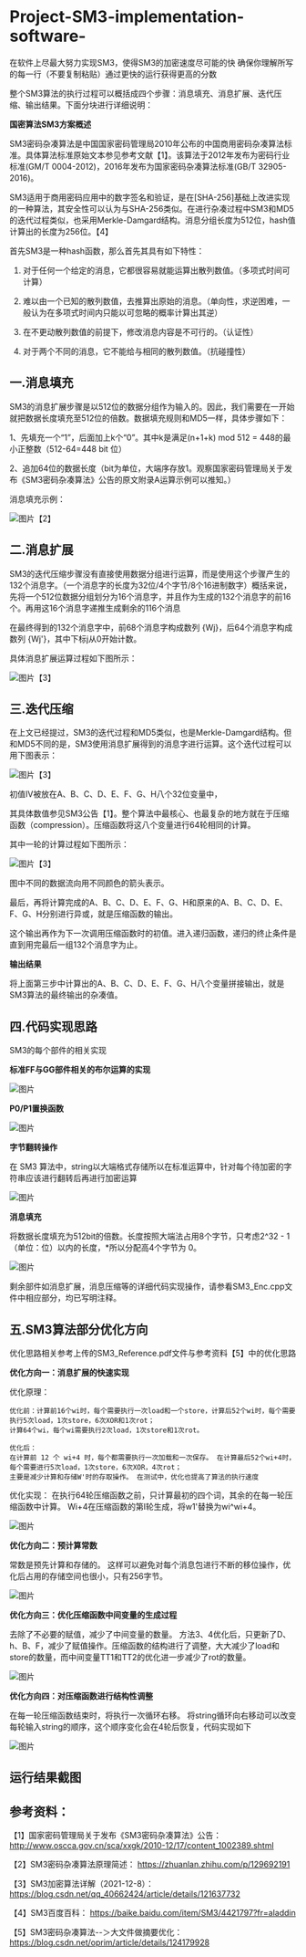 # Project-SM3-implementation-software-
在软件上尽最大努力实现SM3，使得SM3的加密速度尽可能的快 确保你理解所写的每一行（不要复制粘贴）通过更快的运行获得更高的分数

整个SM3算法的执行过程可以概括成四个步骤：消息填充、消息扩展、迭代压缩、输出结果。下面分块进行详细说明：

**国密算法SM3方案概述**

SM3密码杂凑算法是中国国家密码管理局2010年公布的中国商用密码杂凑算法标准。具体算法标准原始文本参见参考文献【1】。该算法于2012年发布为密码行业标准(GM/T 0004-2012)，2016年发布为国家密码杂凑算法标准(GB/T 32905-2016)。

SM3适用于商用密码应用中的数字签名和验证，是在[SHA-256]基础上改进实现的一种算法，其安全性可以认为与SHA-256类似。在进行杂凑过程中SM3和MD5的迭代过程类似，也采用Merkle-Damgard结构。消息分组长度为512位，hash值计算出的长度为256位。【4】

首先SM3是一种hash函数，那么首先其具有如下特性：

1. 对于任何一个给定的消息，它都很容易就能运算出散列数值。（多项式时间可计算）

2. 难以由一个已知的散列数值，去推算出原始的消息。（单向性，求逆困难，一般认为在多项式时间内只能以可忽略的概率计算出其逆）

3. 在不更动散列数值的前提下，修改消息内容是不可行的。（认证性）

4. 对于两个不同的消息，它不能给与相同的散列数值。（抗碰撞性）

**一.消息填充**
-
SM3的消息扩展步骤是以512位的数据分组作为输入的。因此，我们需要在一开始就把数据长度填充至512位的倍数。数据填充规则和MD5一样，具体步骤如下：

1、先填充一个“1”，后面加上k个“0”。其中k是满足(n+1+k) mod 512 = 448的最小正整数（512-64=448 bit 位）

2、追加64位的数据长度（bit为单位，大端序存放1。观察国家密码管理局关于发布《SM3密码杂凑算法》公告的原文附录A运算示例可以推知。）

消息填充示例：

![图片](https://user-images.githubusercontent.com/107350922/180603855-56f80ebe-d450-4814-82ff-db22e83212ed.png)【2】

**二.消息扩展**
-
SM3的迭代压缩步骤没有直接使用数据分组进行运算，而是使用这个步骤产生的132个消息字。（一个消息字的长度为32位/4个字节/8个16进制数字）概括来说，先将一个512位数据分组划分为16个消息字，并且作为生成的132个消息字的前16个。再用这16个消息字递推生成剩余的116个消息

在最终得到的132个消息字中，前68个消息字构成数列 {Wj}，后64个消息字构成数列 {Wj'}，其中下标j从0开始计数。

具体消息扩展运算过程如下图所示：

![图片](https://user-images.githubusercontent.com/107350922/180604058-71bd94a6-bcb4-440a-b4b9-059a823e6379.png)【3】


**三.迭代压缩**
-
在上文已经提过，SM3的迭代过程和MD5类似，也是Merkle-Damgard结构。但和MD5不同的是，SM3使用消息扩展得到的消息字进行运算。这个迭代过程可以用下图表示：

![图片](https://user-images.githubusercontent.com/107350922/180604106-ff7ba147-d264-4178-bde8-351c9e63f6c1.png)【3】

初值IV被放在A、B、C、D、E、F、G、H八个32位变量中，

其具体数值参见SM3公告【1】。整个算法中最核心、也最复杂的地方就在于压缩函数（compression）。压缩函数将这八个变量进行64轮相同的计算。

其中一轮的计算过程如下图所示：

![图片](https://user-images.githubusercontent.com/107350922/180604283-012df071-1f7d-4cea-a8d3-77e2a8ff55b6.png)【3】

图中不同的数据流向用不同颜色的箭头表示。

最后，再将计算完成的A、B、C、D、E、F、G、H和原来的A、B、C、D、E、F、G、H分别进行异或，就是压缩函数的输出。

这个输出再作为下一次调用压缩函数时的初值。进入递归函数，递归的终止条件是直到用完最后一组132个消息字为止。

**输出结果**

将上面第三步中计算出的A、B、C、D、E、F、G、H八个变量拼接输出，就是SM3算法的最终输出的杂凑值。


**四.代码实现思路**
-
SM3的每个部件的相关实现

**标准FF与GG部件相关的布尔运算的实现**

![图片](https://user-images.githubusercontent.com/107350922/180921044-0140290d-0c4d-46d0-883e-e6ea85f70d4c.png)

**P0/P1置换函数**

![图片](https://user-images.githubusercontent.com/107350922/180921174-d3240298-3c74-4748-8a40-d8f0e85a55cf.png)

**字节翻转操作**

在 SM3 算法中，string以大端格式存储所以在标准运算中，针对每个待加密的字符串应该进行翻转后再进行加密运算

![图片](https://user-images.githubusercontent.com/107350922/180921553-5d6f09af-2b03-4de7-a5a9-c8f498c9d586.png)

**消息填充**

将数据长度填充为512bit的倍数。长度按照大端法占用8个字节，只考虑2^32 - 1（单位：位）以内的长度，*所以分配高4个字节为 0。

![图片](https://user-images.githubusercontent.com/107350922/180921796-b8f25a13-08e6-48f2-a513-01f26de19a5d.png)

剩余部件如消息扩展，消息压缩等的详细代码实现操作，请参看SM3_Enc.cpp文件中相应部分，均已写明注释。

五.SM3算法部分优化方向
-
优化思路相关参考上传的SM3_Reference.pdf文件与参考资料【5】中的优化思路

**优化方向一：消息扩展的快速实现**

优化原理：

    优化前：计算前16个wi时，每个需要执行一次load和一个store，计算后52个wi时，每个需要执行5次load，1次store，6次XOR和1次rot；
    计算64个wi，每个wi需要执行2次load，1次store和1次rot。
    
    优化后：
    在计算前 12 个 wi+4 时，每个都需要执行一次加载和一次保存。 在计算最后52个wi+4时，每个需要进行5次load，1次store，6次XOR，4次rot；
    主要是减少计算和存储W'时的存取操作。 在测试中，优化也提高了算法的执行速度

优化实现：
在执行64轮压缩函数之前，只计算最初的四个词，其余的在每一轮压缩函数中计算。 Wi+4在压缩函数的第I轮生成，将w1'替换为wi^wi+4。

![图片](https://user-images.githubusercontent.com/107350922/180923528-7aef5f25-21ea-4b5a-bcc8-01a00b1888c7.png)

**优化方向二：预计算常数**

常数是预先计算和存储的。 这样可以避免对每个消息包进行不断的移位操作，优化后占用的存储空间也很小，只有256字节。 

![图片](https://user-images.githubusercontent.com/107350922/180923861-5df4640b-e711-4acf-a80f-73c88cc7d374.png)

**优化方向三：优化压缩函数中间变量的生成过程**

去除了不必要的赋值，减少了中间变量的数量。 方法3、4优化后，只更新了D、h、B、F，减少了赋值操作。压缩函数的结构进行了调整，大大减少了load和store的数量，而中间变量TT1和TT2的优化进一步减少了rot的数量。 

![图片](https://user-images.githubusercontent.com/107350922/180924370-1f099156-90bc-4f06-838f-f9034d35cc0a.png)


**优化方向四：对压缩函数进行结构性调整**

在每一轮压缩函数结束时，将执行一次循环右移。 将string循环向右移动可以改变每轮输入string的顺序，这个顺序变化会在4轮后恢复，代码实现如下

![图片](https://user-images.githubusercontent.com/107350922/180924074-ebd632ef-3ca1-471c-a32c-3e194577eecd.png)

运行结果截图
-

**参考资料：**
-
【1】国家密码管理局关于发布《SM3密码杂凑算法》公告：http://www.oscca.gov.cn/sca/xxgk/2010-12/17/content_1002389.shtml

【2】SM3密码杂凑算法原理简述： https://zhuanlan.zhihu.com/p/129692191

【3】SM3加密算法详解（2021-12-8）： https://blog.csdn.net/qq_40662424/article/details/121637732

【4】SM3百度百科： https://baike.baidu.com/item/SM3/4421797?fr=aladdin

【5】SM3密码杂凑算法--＞大文件做摘要优化： https://blog.csdn.net/oprim/article/details/124179928
